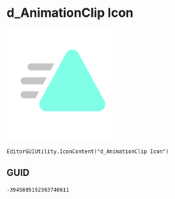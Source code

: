 # d_AnimationClip Icon
![](/img/d_AnimationClip%20Icon.png)

``` CSharp
EditorGUIUtility.IconContent("d_AnimationClip Icon")
```
## GUID
```
-3945805152363740611
```
